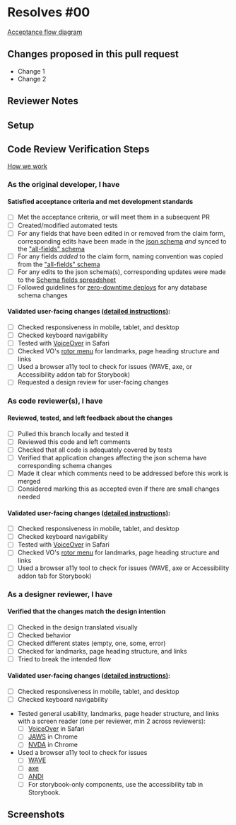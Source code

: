 # Resolves #00

[Acceptance flow diagram](https://github.com/newjersey/dol-ui-claimant-intake/blob/main/docs/development-acceptance-flow.drawio.svg)

<!--
    If applicable, insert the GH issue number in the markdown header above.
    The hyperlink will be filled in by GitHub magic.
    The key word "Resolves" before the issue number will mark the issue as done when merged.
    Insert a non-keyword if you don't want the issue marked done upon merge)
--->

## Changes proposed in this pull request

- Change 1
- Change 2

<!--
    Please add/remove/edit any of the template below to fit the needs
    of this specific PR
--->

## Reviewer Notes

<!--
    Is there anything you would like reviewers to give additional scrutiny?
--->

## Setup

<!--
    Add any steps or code to run in this section to help others run your code:

    ```sh
    echo "Code goes here"
    ```
--->

## Code Review Verification Steps

[How we work](https://github.com/newjersey/dol-ui-claimant-intake/blob/main/docs/CONTRIBUTING.md)

### As the original developer, I have

#### Satisfied acceptance criteria and met development standards

- [ ] Met the acceptance criteria, or will meet them in a subsequent PR
- [ ] Created/modified automated tests
- [ ] For any fields that have been edited in or removed from the claim form, corresponding edits have been made in the [json schema](https://github.com/newjersey/dol-ui-claimant-intake/blob/main/schemas/claim-v1.0.json) _and_ synced to the ["all-fields" schema](https://github.com/newjersey/dol-ui-claimant-intake/blob/main/schemas/claim-v1.0-all-fields.json)
- [ ] For any fields _added_ to the claim form, naming convention was copied from the ["all-fields" schema](https://github.com/newjersey/dol-ui-claimant-intake/blob/main/schemas/claim-v1.0-all-fields.json)
- [ ] For any edits to the json schema(s), corresponding updates were made to the [Schema fields spreadsheet](https://sonj.sharepoint.com/:x:/r/sites/DOLPublicUIClaimantPortal/Shared%20Documents/General/Schema%20Info/WIP%20Intake%20App%20Schema%20fields.xlsx?d=wd40d93c3565d4eb6aa7eb1a88f3d8bb0&csf=1&web=1&e=ZNi7Px)
- [ ] Followed guidelines for [zero-downtime deploys](https://spring.io/blog/2016/05/31/zero-downtime-deployment-with-a-database) for any database schema changes

#### Validated user-facing changes ([detailed instructions)](https://github.com/newjersey/dol-ui-claimant-intake/tree/main/docs/a11y-testing-instructions.md):

- [ ] Checked responsiveness in mobile, tablet, and desktop
- [ ] Checked keyboard navigability
- [ ] Tested with [VoiceOver](https://dequeuniversity.com/screenreaders/voiceover-keyboard-shortcuts) in Safari
- [ ] Checked VO's [rotor menu](https://github.com/trussworks/accessibility/wiki/How-to-use-the-rotor-menu-in-VoiceOver) for landmarks, page heading structure and links
- [ ] Used a browser a11y tool to check for issues (WAVE, axe, or Accessibility addon tab for Storybook)
- [ ] Requested a design review for user-facing changes

### As code reviewer(s), I have

#### Reviewed, tested, and left feedback about the changes

- [ ] Pulled this branch locally and tested it
- [ ] Reviewed this code and left comments
- [ ] Checked that all code is adequately covered by tests
- [ ] Verified that application changes affecting the json schema have corresponding schema changes
- [ ] Made it clear which comments need to be addressed before this work is merged
- [ ] Considered marking this as accepted even if there are small changes needed

#### Validated user-facing changes ([detailed instructions)](https://github.com/newjersey/dol-ui-claimant-intake/tree/main/docs/a11y-testing-instructions.md):

- [ ] Checked responsiveness in mobile, tablet, and desktop
- [ ] Checked keyboard navigability
- [ ] Tested with [VoiceOver](https://dequeuniversity.com/screenreaders/voiceover-keyboard-shortcuts) in Safari
- [ ] Checked VO's [rotor menu](https://github.com/trussworks/accessibility/wiki/How-to-use-the-rotor-menu-in-VoiceOver) for landmarks, page heading structure and links
- [ ] Used a browser a11y tool to check for issues (WAVE, axe or Accessibility addon tab for Storybook)

### As a designer reviewer, I have

#### Verified that the changes match the design intention

- [ ] Checked in the design translated visually
- [ ] Checked behavior
- [ ] Checked different states (empty, one, some, error)
- [ ] Checked for landmarks, page heading structure, and links
- [ ] Tried to break the intended flow

#### Validated user-facing changes ([detailed instructions)](https://github.com/newjersey/dol-ui-claimant-intake/tree/main/docs/a11y-testing-instructions.md):

- [ ] Checked responsiveness in mobile, tablet, and desktop
- [ ] Checked keyboard navigability

* Tested general usability, landmarks, page header structure, and links with a screen reader (one per reviewer, min 2 across reviewers):
  - [ ] [VoiceOver](https://dequeuniversity.com/screenreaders/voiceover-keyboard-shortcuts) in Safari
  - [ ] [JAWS](https://docs.google.com/document/d/1YGVMAbQgBVYaPhTgzJeMer1iMpBsOSVCshyyu-vmGi4/edit#heading=h.4ufpsgyrhe3p) in Chrome
  - [ ] [NVDA](https://www.nvaccess.org/files/nvda/documentation/userGuide.html) in Chrome
* Used a browser a11y tool to check for issues
  - [ ] [WAVE](https://wave.webaim.org/)
  - [ ] [axe](https://www.deque.com/axe/devtools/)
  - [ ] [ANDI](https://www.ssa.gov/accessibility/andi/help/install.html#install)
  - [ ] For storybook-only components, use the accessibility tab in Storybook.

## Screenshots

<!-- If this PR makes visible interface changes, an image of the finished interface can help reviewers
and casual observers understand the context of the changes.
A before image is optional and can be included at the submitter's discretion.

Consider using an animated image to show an entire workflow.
You may want to use [GIPHY Capture](https://giphy.com/apps/giphycapture) for this! 📸

_Please frame images to show useful context but also highlight the affected regions._
--->
